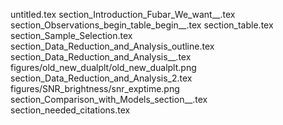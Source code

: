 untitled.tex
section_Introduction_Fubar_We_want__.tex
section_Observations_begin_table_begin__.tex
section_table.tex
section_Sample_Selection.tex
section_Data_Reduction_and_Analysis_outline.tex
section_Data_Reduction_and_Analysis__.tex
figures/old_new_dualplt/old_new_dualplt.png
section_Data_Reduction_and_Analysis_2.tex
figures/SNR_brightness/snr_exptime.png
section_Comparison_with_Models_section__.tex
section_needed_citations.tex